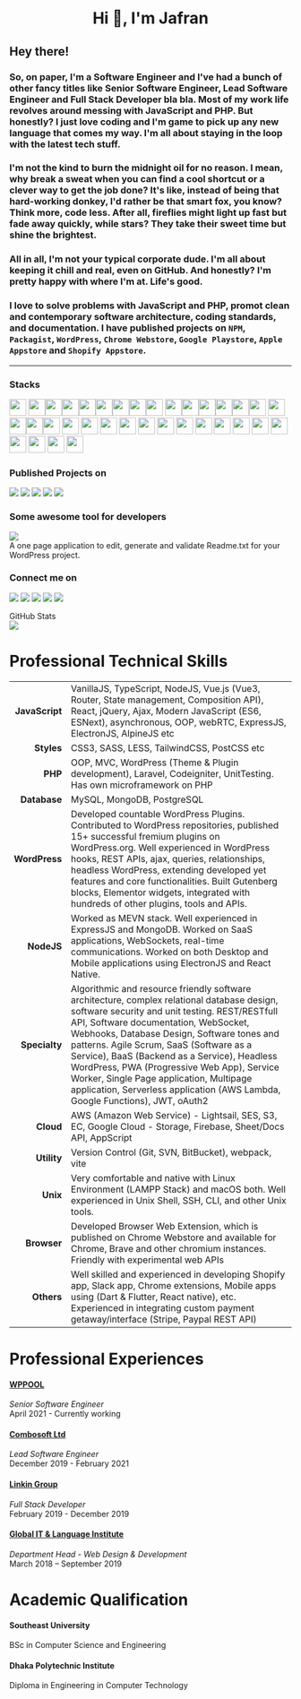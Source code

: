 <h1 align="center">Hi 🖖, I'm Jafran</h1>

## Hey there! 
### So, on paper, I'm a Software Engineer and I've had a bunch of other fancy titles like Senior Software Engineer, Lead Software Engineer and Full Stack Developer bla bla. Most of my work life revolves around messing with JavaScript and PHP. But honestly? I just love coding and I'm game to pick up any new language that comes my way. I'm all about staying in the loop with the latest tech stuff.

### I'm not the kind to burn the midnight oil for no reason. I mean, why break a sweat when you can find a cool shortcut or a clever way to get the job done? It's like, instead of being that hard-working donkey, I'd rather be that smart fox, you know? Think more, code less. After all, fireflies might light up fast but fade away quickly, while stars? They take their sweet time but shine the brightest.

### All in all, I'm not your typical corporate dude. I'm all about keeping it chill and real, even on GitHub. And honestly? I'm pretty happy with where I'm at. Life's good.
 
### I love to solve problems with JavaScript and PHP, promot clean and contemporary software architecture, coding standards, and documentation. I have published projects on `NPM`, `Packagist`, `WordPress`, `Chrome Webstore`, `Google Playstore`, `Apple Appstore` and `Shopify Appstore`. 
___  

### Stacks
<img src="https://cdn.simpleicons.org/javascript" width=30/> <img src="https://cdn.simpleicons.org/typescript" width=30/><img src="https://cdn.simpleicons.org/php" width=30/><img src="https://cdn.simpleicons.org/json" width=30/><img src="https://cdn.simpleicons.org/wordpress" width=30/><img src="https://cdn.simpleicons.org/laravel" width=30/><img src="https://cdn.simpleicons.org/codeigniter" width=30/><img src="https://cdn.simpleicons.org/node.js" width=30/><img src="https://cdn.simpleicons.org/mongodb" width=30/> <img src="https://cdn.simpleicons.org/vue.js" width=30/><img src="https://cdn.simpleicons.org/react" width=30/><img src="https://cdn.simpleicons.org/electron" width=30/><img src="https://cdn.simpleicons.org/alpine.js" width=30/><img src="https://cdn.simpleicons.org/html5" width=30/><img src="https://cdn.simpleicons.org/css3" width=30/> <img src="https://cdn.simpleicons.org/tailwindcss" width=30/><img src="https://cdn.simpleicons.org/bootstrap" width=30/><img src="https://cdn.simpleicons.org/svg" width=30/><img src="https://cdn.simpleicons.org/npm" width=30/> <img src="https://cdn.simpleicons.org/linux" width=30/> <img src="https://cdn.simpleicons.org/ubuntu" width=30/> <img src="https://cdn.simpleicons.org/shell" width=30/> <img src="https://raw.githubusercontent.com/simple-icons/simple-icons/mastericons/amazonaws.svg" width=30/>  <img src="https://cdn.simpleicons.org/awsamplify" width=30/>  <img src="https://cdn.simpleicons.org/amazonec2" width=30/> <img src="https://cdn.simpleicons.org/awslambda" width=30/> <img src="https://cdn.simpleicons.org/axios" width=30/> <img src="https://cdn.simpleicons.org/googlecloud" width=30/> <img src="https://cdn.simpleicons.org/googlechrome" width=30/> <img src="https://cdn.simpleicons.org/fastapi" width=30/> <img src="https://cdn.simpleicons.org/stripe" width=30/> <img src="https://cdn.simpleicons.org/apache" width=30/> <img src="https://cdn.simpleicons.org/nginx" width=30/> <img src="https://cdn.simpleicons.org/cpanel" width=30/> <img src="https://cdn.simpleicons.org/alpinelinux" width=30/> 
 

### Published Projects on 
[![](https://img.shields.io/badge/GitHub-70+-c9510c?&style=for-the-badge&logo=github)](https://github.com/imjafran) 
[![](https://img.shields.io/badge/WordPress-10+-21759b?&style=for-the-badge&logo=wordpress)](https://profiles.wordpress.org/iamjafran/ )
[![](https://img.shields.io/badge/NPM-10+-c00?&style=for-the-badge&logo=NPM)](https://www.npmjs.com/~iamjafran)
[![](https://img.shields.io/badge/Packagist-1-indianred?&style=for-the-badge&logo=packagist)](https://packagist.org/users/iamjafran)
[![](https://img.shields.io/badge/Chrome%20webstore-1-1a73e8?&style=for-the-badge&logo=google-chrome)](https://chrome.google.com/webstore/detail/is-wp-detects-wordpress-t/enohbojoeceihccbalgijnfbhbinfllf)


### Some awesome tool for developers
[![](https://img.shields.io/badge/Readme%20Fy--666?&style=for-the-badge&logo=vue.js)](https://readme.appdets.com) <br> A one page application to edit, generate and validate Readme.txt for your WordPress project.

### Connect me on 

[![](https://img.shields.io/badge/LinkedIn-green?logo=linkedin&style=social)](https://www.linkedin.com/in/iamjafran)
[![](https://img.shields.io/badge/StackOverflow-green?logo=StackOverflow&style=social)](https://stackoverflow.com/users/11303820/jafran-hasan)
[![](https://img.shields.io/badge/HackerRank-295?&style=social&logo=hackerrank&logoColor=darkgreen)](https://www.hackerrank.com/jafran)
[![](https://img.shields.io/badge/Facebook-green?logo=facebook&style=social)](https://fb.com/iamjafran)
[![](https://img.shields.io/badge/LinkedIn-green?logo=linkedin&style=social)](https://www.linkedin.com/in/iamjafran)


GitHub Stats <br>
![](https://github-readme-stats.vercel.app/api?username=imjafran&show_icons=true&theme=tokyonight&hide_border=true)

# Professional Technical Skills

|  |  |
|----------:|-------------|
| **JavaScript** | VanillaJS, TypeScript, NodeJS, Vue.js (Vue3, Router, State management, Composition API), React, jQuery, Ajax, Modern JavaScript (ES6, ESNext), asynchronous, OOP, webRTC, ExpressJS, ElectronJS, AlpineJS etc |
| **Styles** | CSS3, SASS, LESS, TailwindCSS, PostCSS etc |
| **PHP** | OOP, MVC, WordPress (Theme & Plugin development), Laravel, Codeigniter, UnitTesting. Has own microframework on PHP |
| **Database** | MySQL, MongoDB, PostgreSQL |
| **WordPress** | Developed countable WordPress Plugins. Contributed to WordPress repositories, published 15+ successful fremium plugins on WordPress.org. Well experienced in WordPress hooks, REST APIs, ajax, queries, relationships, headless WordPress, extending developed yet features and core functionalities. Built Gutenberg blocks, Elementor widgets, integrated with hundreds of other plugins, tools and APIs. |
| **NodeJS** | Worked as MEVN stack. Well experienced in ExpressJS and MongoDB. Worked on SaaS applications, WebSockets, real-time communications. Worked on both Desktop and Mobile applications using ElectronJS and React Native.|
| **Specialty** | Algorithmic and resource friendly software architecture, complex relational database design, software security and unit testing. REST/RESTfull API, Software documentation, WebSocket, Webhooks, Database Design, Software tones and patterns. Agile Scrum, SaaS (Software as a Service), BaaS (Backend as a Service), Headless WordPress, PWA (Progressive Web App), Service Worker, Single Page application, Multipage application, Serverless application (AWS Lambda, Google Functions), JWT, oAuth2 |
| **Cloud** | AWS (Amazon Web Service) - Lightsail, SES, S3, EC, Google Cloud - Storage, Firebase, Sheet/Docs API, AppScript |
| **Utility** | Version Control (Git, SVN, BitBucket), webpack, vite|
| **Unix** | Very comfortable and native with Linux Environment (LAMPP Stack) and macOS both. Well experienced in Unix Shell, SSH, CLI, and other Unix tools. |
| **Browser** | Developed Browser Web Extension, which is published on Chrome Webstore and available for Chrome, Brave and other chromium instances. Friendly with experimental web APIs |
| **Others** | Well skilled and experienced in developing Shopify app, Slack app, Chrome extensions, Mobile apps using (Dart & Flutter, React native), etc. Experienced in integrating custom payment getaway/interface (Stripe, Paypal REST API) |

# Professional Experiences
#### [WPPOOL](https://wppool.dev)
*Senior Software Engineer* <br>
April 2021 - Currently working
 
#### [Combosoft Ltd](https://combosoft.co.uk)
*Lead Software Engineer* <br>
December 2019 - February 2021

#### [Linkin Group](#)
*Full Stack Developer* <br>
February 2019 - December 2019

#### [Global IT & Language Institute](https://global.edu.bd/)
*Department Head - Web Design & Development* <br>
March 2018 – September 2019
 

# Academic Qualification

#### Southeast University
BSc in Computer Science and Engineering
 
#### Dhaka Polytechnic Institute
Diploma in Engineering in Computer Technology
